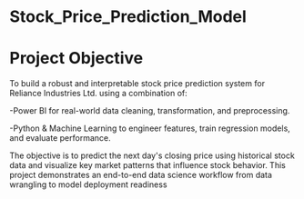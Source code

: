 # Stock_Price_Prediction_Model

# Project Objective

To build a robust and interpretable stock price prediction system for Reliance Industries Ltd. using a combination of:

-Power BI for real-world data cleaning, transformation, and preprocessing.

-Python & Machine Learning to engineer features, train regression models, and evaluate performance.

The objective is to predict the next day's closing price using historical stock data and visualize key market patterns that influence stock behavior. This project demonstrates an end-to-end data science workflow from data wrangling to model deployment readiness

